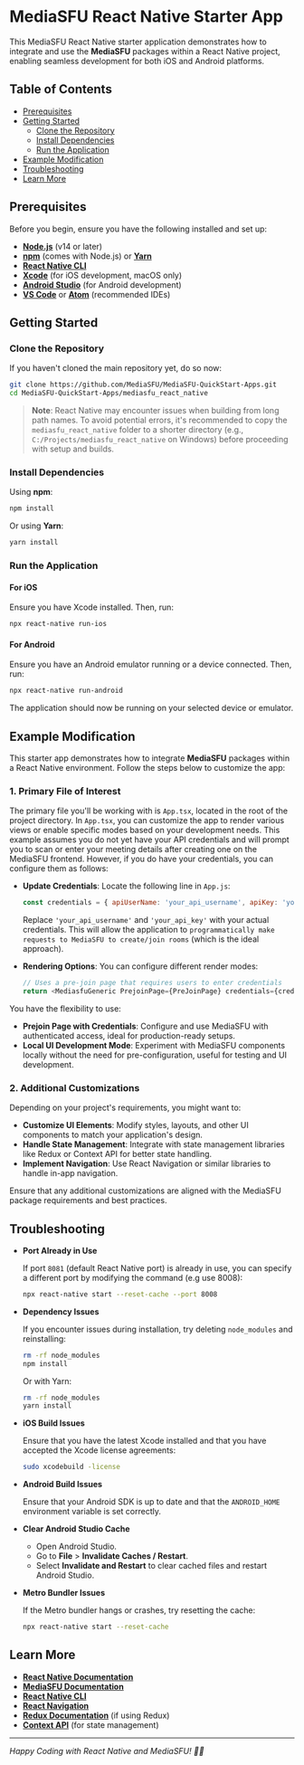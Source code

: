 # MediaSFU React Native Starter App

This MediaSFU React Native starter application demonstrates how to integrate and use the **MediaSFU** packages within a React Native project, enabling seamless development for both iOS and Android platforms.

## Table of Contents

- [Prerequisites](#prerequisites)
- [Getting Started](#getting-started)
  - [Clone the Repository](#clone-the-repository)
  - [Install Dependencies](#install-dependencies)
  - [Run the Application](#run-the-application)
- [Example Modification](#example-modification)
- [Troubleshooting](#troubleshooting)
- [Learn More](#learn-more)

## Prerequisites

Before you begin, ensure you have the following installed and set up:

- **[Node.js](https://nodejs.org/)** (v14 or later)
- **[npm](https://www.npmjs.com/)** (comes with Node.js) or **[Yarn](https://yarnpkg.com/)**
- **[React Native CLI](https://reactnative.dev/docs/environment-setup)**
- **[Xcode](https://developer.apple.com/xcode/)** (for iOS development, macOS only)
- **[Android Studio](https://developer.android.com/studio)** (for Android development)
- **[VS Code](https://code.visualstudio.com/)** or **[Atom](https://atom.io/)** (recommended IDEs)

## Getting Started

### Clone the Repository

If you haven't cloned the main repository yet, do so now:

```bash
git clone https://github.com/MediaSFU/MediaSFU-QuickStart-Apps.git
cd MediaSFU-QuickStart-Apps/mediasfu_react_native
```
> **Note**: React Native may encounter issues when building from long path names. To avoid potential errors, it's recommended to copy the `mediasfu_react_native` folder to a shorter directory (e.g., `C:/Projects/mediasfu_react_native` on Windows) before proceeding with setup and builds.

### Install Dependencies

Using **npm**:

```bash
npm install
```

Or using **Yarn**:

```bash
yarn install
```

### Run the Application

#### For iOS

Ensure you have Xcode installed. Then, run:

```bash
npx react-native run-ios
```

#### For Android

Ensure you have an Android emulator running or a device connected. Then, run:

```bash
npx react-native run-android
```

The application should now be running on your selected device or emulator.

## Example Modification

This starter app demonstrates how to integrate **MediaSFU** packages within a React Native environment. Follow the steps below to customize the app:

### 1. Primary File of Interest

The primary file you'll be working with is `App.tsx`, located in the root of the project directory. In `App.tsx`, you can customize the app to render various views or enable specific modes based on your development needs. This example assumes you do not yet have your API credentials and will prompt you to scan or enter your meeting details after creating one on the MediaSFU frontend. However, if you do have your credentials, you can configure them as follows:

   - **Update Credentials**: Locate the following line in `App.js`:
     ```javascript
     const credentials = { apiUserName: 'your_api_username', apiKey: 'your_api_key' };
     ```
     Replace `'your_api_username'` and `'your_api_key'` with your actual credentials. This will allow the application to `programmatically make requests to MediaSFU to create/join rooms` (which is the ideal approach).

   - **Rendering Options**: You can configure different render modes:
     ```javascript
     // Uses a pre-join page that requires users to enter credentials
     return <MediasfuGeneric PrejoinPage={PreJoinPage} credentials={credentials} />;
     ```
   
   You have the flexibility to use:
   
   - **Prejoin Page with Credentials**: Configure and use MediaSFU with authenticated access, ideal for production-ready setups.
   - **Local UI Development Mode**: Experiment with MediaSFU components locally without the need for pre-configuration, useful for testing and UI development.


### 2. Additional Customizations

Depending on your project's requirements, you might want to:

- **Customize UI Elements**: Modify styles, layouts, and other UI components to match your application's design.
- **Handle State Management**: Integrate with state management libraries like Redux or Context API for better state handling.
- **Implement Navigation**: Use React Navigation or similar libraries to handle in-app navigation.

Ensure that any additional customizations are aligned with the MediaSFU package requirements and best practices.

## Troubleshooting

- **Port Already in Use**

  If port `8081` (default React Native port) is already in use, you can specify a different port by modifying the command (e.g use 8008):
  
  ```bash
  npx react-native start --reset-cache --port 8008
  ```

- **Dependency Issues**

  If you encounter issues during installation, try deleting `node_modules` and reinstalling:

  ```bash
  rm -rf node_modules
  npm install
  ```

  Or with Yarn:

  ```bash
  rm -rf node_modules
  yarn install
  ```

- **iOS Build Issues**

  Ensure that you have the latest Xcode installed and that you have accepted the Xcode license agreements:

  ```bash
  sudo xcodebuild -license
  ```

- **Android Build Issues**

  Ensure that your Android SDK is up to date and that the `ANDROID_HOME` environment variable is set correctly.


- **Clear Android Studio Cache**
  - Open Android Studio.
  - Go to **File** > **Invalidate Caches / Restart**.
  - Select **Invalidate and Restart** to clear cached files and restart Android Studio.

- **Metro Bundler Issues**

  If the Metro bundler hangs or crashes, try resetting the cache:

  ```bash
  npx react-native start --reset-cache
  ```

## Learn More

- **[React Native Documentation](https://reactnative.dev/docs/getting-started)**
- **[MediaSFU Documentation](https://www.mediasfu.com/documentation/)**
- **[React Native CLI](https://reactnative.dev/docs/environment-setup)**
- **[React Navigation](https://reactnavigation.org/)**
- **[Redux Documentation](https://redux.js.org/)** (if using Redux)
- **[Context API](https://reactjs.org/docs/context.html)** (for state management)

---

*Happy Coding with React Native and MediaSFU! 📱🎉*